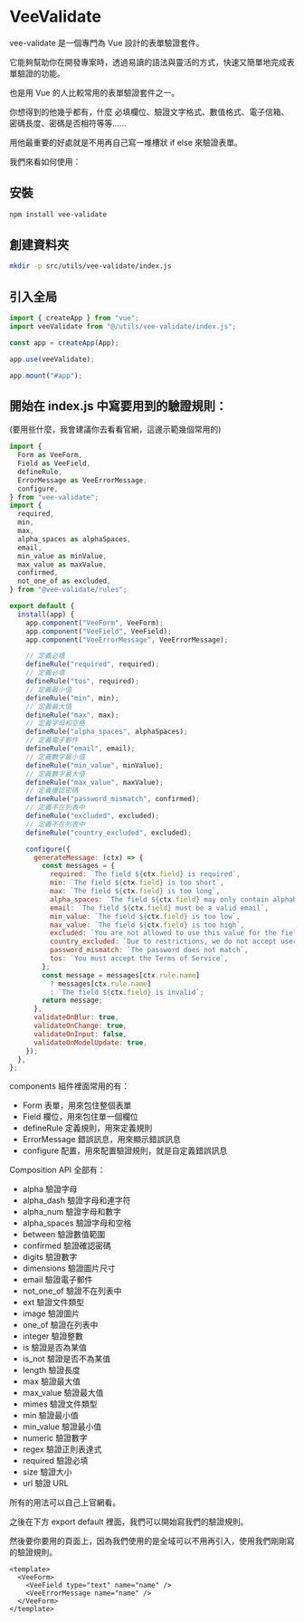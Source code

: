 # VeeValidate

vee-validate 是一個專門為 Vue 設計的表單驗證套件。

它能夠幫助你在開發專案時，透過易讀的語法與靈活的方式，快速又簡單地完成表單驗證的功能。

也是用 Vue 的人比較常用的表單驗證套件之一。

你想得到的他幾乎都有，什麼 必填欄位、驗證文字格式、數值格式、電子信箱、密碼長度、密碼是否相符等等......

用他最重要的好處就是不用再自己寫一堆槽狀 if else 來驗證表單。

我們來看如何使用：

## 安裝

```bash
npm install vee-validate
```

## 創建資料夾

```bash
mkdir -p src/utils/vee-validate/index.js
```

## 引入全局

```js
import { createApp } from "vue";
import veeValidate from "@/utils/vee-validate/index.js";

const app = createApp(App);

app.use(veeValidate);

app.mount("#app");
```

## 開始在 index.js 中寫要用到的驗證規則：

(要用些什麼，我會建議你去看看官網，這邊示範幾個常用的)

```js
import {
  Form as VeeForm,
  Field as VeeField,
  defineRule,
  ErrorMessage as VeeErrorMessage,
  configure,
} from "vee-validate";
import {
  required,
  min,
  max,
  alpha_spaces as alphaSpaces,
  email,
  min_value as minValue,
  max_value as maxValue,
  confirmed,
  not_one_of as excluded,
} from "@vee-validate/rules";

export default {
  install(app) {
    app.component("VeeForm", VeeForm);
    app.component("VeeField", VeeField);
    app.component("VeeErrorMessage", VeeErrorMessage);

    // 定義必填
    defineRule("required", required);
    // 定義必填
    defineRule("tos", required);
    // 定義最小值
    defineRule("min", min);
    // 定義最大值
    defineRule("max", max);
    // 定義字母和空格
    defineRule("alpha_spaces", alphaSpaces);
    // 定義電子郵件
    defineRule("email", email);
    // 定義數字最小值
    defineRule("min_value", minValue);
    // 定義數字最大值
    defineRule("max_value", maxValue);
    // 定義確認密碼
    defineRule("password_mismatch", confirmed);
    // 定義不在列表中
    defineRule("excluded", excluded);
    // 定義不在列表中
    defineRule("country_excluded", excluded);

    configure({
      generateMessage: (ctx) => {
        const messages = {
          required: `The field ${ctx.field} is required`,
          min: `The field ${ctx.field} is too short`,
          max: `The field ${ctx.field} is too long`,
          alpha_spaces: `The field ${ctx.field} may only contain alphabetical characters and spaces`,
          email: `The field ${ctx.field} must be a valid email`,
          min_value: `The field ${ctx.field} is too low`,
          max_value: `The field ${ctx.field} is too high`,
          excluded: `You are not allowed to use this value for the field ${ctx.field}`,
          country_excluded: `Due to restrictions, we do not accept users from this location`,
          password_mismatch: `The password does not match`,
          tos: `You must accept the Terms of Service`,
        };
        const message = messages[ctx.rule.name]
          ? messages[ctx.rule.name]
          : `The field ${ctx.field} is invalid`;
        return message;
      },
      validateOnBlur: true,
      validateOnChange: true,
      validateOnInput: false,
      validateOnModelUpdate: true,
    });
  },
};
```

components 組件裡面常用的有：

- Form 表單，用來包住整個表單
- Field 欄位，用來包住單一個欄位
- defineRule 定義規則，用來定義規則
- ErrorMessage 錯誤訊息，用來顯示錯誤訊息
- configure 配置，用來配置驗證規則，就是自定義錯誤訊息

Composition API 全部有：

- alpha 驗證字母
- alpha_dash 驗證字母和連字符
- alpha_num 驗證字母和數字
- alpha_spaces 驗證字母和空格
- between 驗證數值範圍
- confirmed 驗證確認密碼
- digits 驗證數字
- dimensions 驗證圖片尺寸
- email 驗證電子郵件
- not_one_of 驗證不在列表中
- ext 驗證文件類型
- image 驗證圖片
- one_of 驗證在列表中
- integer 驗證整數
- is 驗證是否為某值
- is_not 驗證是否不為某值
- length 驗證長度
- max 驗證最大值
- max_value 驗證最大值
- mimes 驗證文件類型
- min 驗證最小值
- min_value 驗證最小值
- numeric 驗證數字
- regex 驗證正則表達式
- required 驗證必填
- size 驗證大小
- url 驗證 URL

所有的用法可以自己上官網看。

之後在下方 export default 裡面，我們可以開始寫我們的驗證規則。

然後要你要用的頁面上，因為我們使用的是全域可以不用再引入，使用我們剛剛寫的驗證規則。

```vue
<template>
  <VeeForm>
    <VeeField type="text" name="name" />
    <VeeErrorMessage name="name" />
  </VeeForm>
</template>
```
